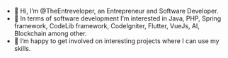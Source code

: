- 👋 Hi, I’m @TheEntreveloper, an Entrepreneur and Software Developer.
- 👀 In terms of software development I’m interested in Java, PHP, Spring framework, CodeLib framework, CodeIgniter, Flutter, VueJs, AI, Blockchain among other.
- 💞️ I’m happy to get involved on interesting projects where I can use my skills.

<!---
TheEntreveloper/TheEntreveloper is a ✨ special ✨ repository because its `README.md` (this file) appears on your GitHub profile.
You can click the Preview link to take a look at your changes.
--->
